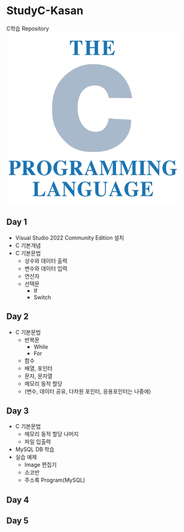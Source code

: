 # StudyC-Kasan
C학습 Repository
![Clogo](https://raw.githubusercontent.com/LKBbb/StudyC-Kasan/main/images/c_logo.png)
<br/>

## Day 1
- Visual Studio 2022 Community Edition 설치
- C 기본개념
- C 기본문법
  - 상수와 데이터 출력
  - 변수와 데이터 입력
  - 연산자
  - 선택문
    - If
    - Switch
 ## Day 2
 - C 기본문법
    - 반복문
      - While
      - For
    - 함수
    - 배열, 포인터
    - 문자, 문자열
    - 메모리 동적 할당
    - (변수, 데이터 공유, 다차원 포인터, 응용포인터는 나중에)

## Day 3
- C 기본문법
  - 메모리 동적 할당 나머지
  - 파일 입출력
- MySQL DB 학습
- 실습 예제
  - Image 편집기
  - 소코반
  - 주소록 Program(MySQL)

## Day 4

## Day 5
